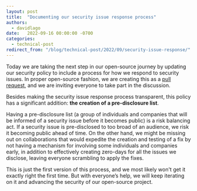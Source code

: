 ```yaml
---
layout: post
title:  "Documenting our security issue response process"
authors:
  - davidlago
date:   2022-09-16 00:00:00 -0700
categories:
  - technical-post
redirect_from: "/blog/technical-post/2022/09/security-issue-response/"
---
```


Today we are taking the next step in our open-source journey by updating our security policy to include a process for how we respond to security issues. In proper open-source fashion, we are creating this as a [pull request](https://github.com/opensearch-project/.github/pull/90), and we are inviting everyone to take part in the discussion.

Besides making the security issue response process transparent, this policy has a significant addition: **the creation of a pre-disclosure list**.

Having a pre-disclosure list (a group of individuals and companies that will be informed of a security issue before it becomes public) is a risk balancing act. If a security issue is pre-disclosed to too broad of an audience, we risk it becoming public ahead of time. On the other hand, we might be missing out on collaborations that would expedite the creation and testing of a fix by not having a mechanism for involving some individuals and companies early, in addition to effectively creating zero-days for all the issues we disclose, leaving everyone scrambling to apply the fixes.

This is just the first version of this process, and we most likely won't get it exactly right the first time. But with everyone’s help, we will keep iterating on it and advancing the security of our open-source project.
